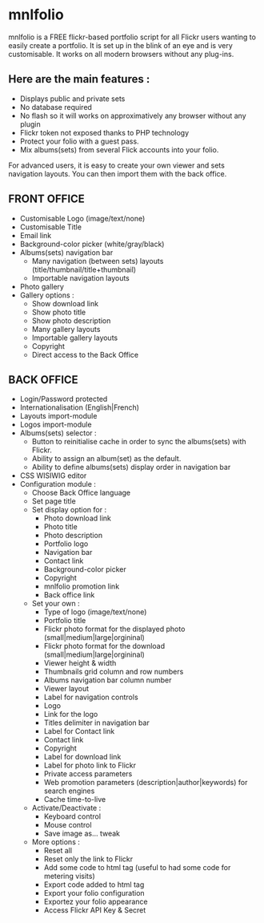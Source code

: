mnlfolio
========

mnlfolio is a FREE flickr-based portfolio script for all Flickr users wanting to easily create a portfolio. It is set up in the blink of an eye and is very customisable. It works on all modern browsers without any plug-ins.


## Here are the main features :

- Displays public and private sets
- No database required
- No flash so it will works on approximatively any browser without any plugin
- Flickr token not exposed thanks to PHP technology
- Protect your folio with a guest pass.
- Mix albums(sets) from several Flick accounts into your folio.

For advanced users, it is easy to create your own viewer and sets navigation layouts. You can then import them with the back office.

## FRONT OFFICE

- Customisable Logo (image/text/none)
- Customisable Title
- Email link
- Background-color picker (white/gray/black)
- Albums(sets) navigation bar
  - Many navigation (between sets) layouts (title/thumbnail/title+thumbnail)
  - Importable navigation layouts
- Photo gallery
- Gallery options :
  - Show download link
  - Show photo title
  - Show photo description
  - Many gallery layouts
  - Importable gallery layouts
  - Copyright
  - Direct access to the Back Office
  
## BACK OFFICE

- Login/Password protected
- Internationalisation (English|French)
- Layouts import-module
- Logos import-module
- Albums(sets) selector :
	- Button to reinitialise cache in order to sync the albums(sets) with Flickr.
	- Ability to assign an album(set) as the default.
	- Ability to define albums(sets) display order in navigation bar
- CSS WISIWIG editor
- Configuration module :
	- Choose Back Office language
	- Set page title
	- Set display option for :
		- Photo download link
		- Photo title
		- Photo description
		- Portfolio logo
		- Navigation bar
		- Contact link
		- Background-color picker
		- Copyright
		- mnlfolio promotion link
		- Back office link
	- Set your own :
		- Type of logo (image/text/none)
		- Portfolio title
		- Flickr photo format for the displayed photo (small|medium|large|orgininal)
		- Flickr photo format for the download (small|medium|large|orgininal)
		- Viewer height & width
		- Thumbnails grid column and row numbers
		- Albums navigation bar column number
		- Viewer layout
		- Label for navigation controls
		- Logo
		- Link for the logo
		- Titles delimiter in navigation bar
		- Label for Contact link
		- Contact link
		- Copyright
		- Label for download link
		- Label for photo link to Flickr
		- Private access parameters
		- Web promotion parameters (description|author|keywords) for search engines
		- Cache time-to-live
	- Activate/Deactivate :
		- Keyboard control
		- Mouse control
		- Save image as... tweak
	- More options :
		- Reset all
		- Reset only the link to Flickr
		- Add some code to html tag (useful to had some code for metering visits)
		- Export code added to html tag
		- Export your folio configuration
		- Exportez your folio appearance
		- Access Flickr API Key & Secret

